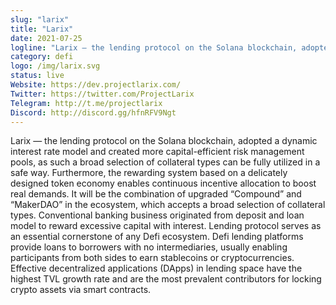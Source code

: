 ```yaml
---
slug: "larix"
title: "Larix"
date: 2021-07-25
logline: "Larix — the lending protocol on the Solana blockchain, adopted a dynamic interest rate model and created more capital-efficient risk management pools, as such a broad selection of collateral types can be fully utilized in a safe way."
category: defi
logo: /img/larix.svg
status: live
Website: https://dev.projectlarix.com/
Twitter: https://twitter.com/ProjectLarix
Telegram: http://t.me/projectlarix
Discord: http://discord.gg/hfnRFV9Ngt
---
```

Larix — the lending protocol on the Solana blockchain, adopted a dynamic interest rate model and created more capital-efficient risk management pools, as such a broad selection of collateral types can be fully utilized in a safe way. Furthermore, the rewarding system based on a delicately designed token economy enables continuous incentive allocation to boost real demands.
It will be the combination of upgraded “Compound” and “MakerDAO” in the ecosystem, which accepts a broad selection of collateral types. Conventional banking business originated from deposit and loan model to reward excessive capital with interest. Lending protocol serves as an essential cornerstone of any Defi ecosystem. Defi lending platforms provide loans to borrowers with no intermediaries, usually enabling participants from both sides to earn stablecoins or cryptocurrencies. Effective decentralized applications (DApps) in lending space have the highest TVL growth rate and are the most prevalent contributors for locking crypto assets via smart contracts.
